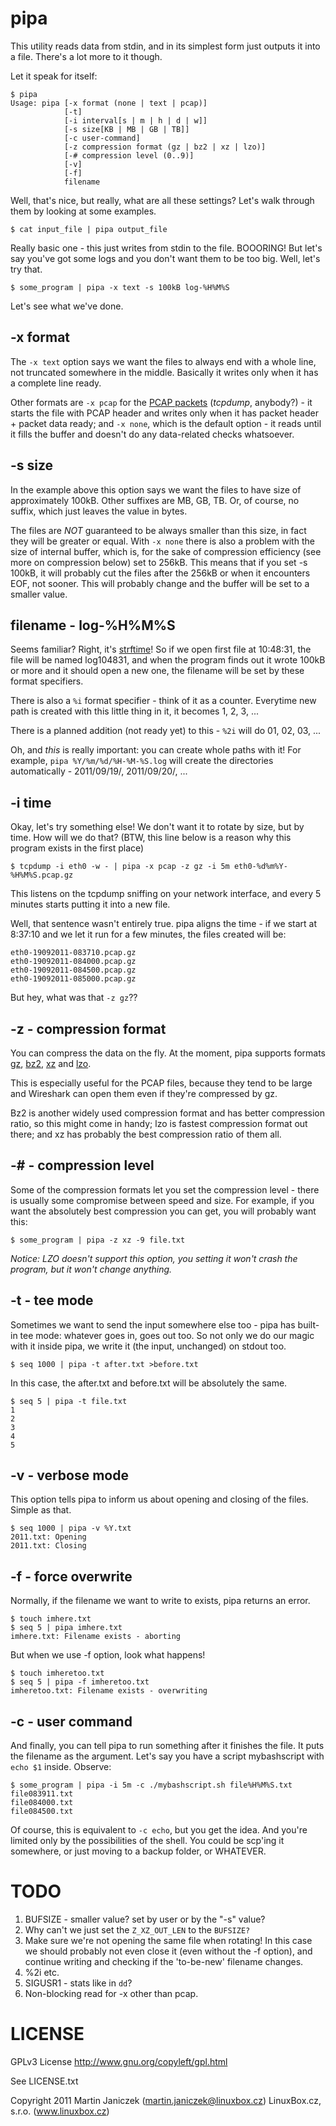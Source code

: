 pipa
====

This utility reads data from stdin, and in its simplest form just outputs it into a file. There's a lot more to it though.

Let it speak for itself:

    $ pipa
    Usage: pipa [-x format (none | text | pcap)]
                [-t]
                [-i interval[s | m | h | d | w]]
                [-s size[KB | MB | GB | TB]]
                [-c user-command]
                [-z compression format (gz | bz2 | xz | lzo)]
                [-# compression level (0..9)]
                [-v]
                [-f]
                filename

Well, that's nice, but really, what are all these settings? Let's walk through them by looking at some examples.

    $ cat input_file | pipa output_file

Really basic one - this just writes from stdin to the file. BOOORING! But let's say you've got some logs and you don't want them to be too big. Well, let's try that.

    $ some_program | pipa -x text -s 100kB log-%H%M%S

Let's see what we've done.

-x format
---------

The `-x text` option says we want the files to always end with a whole line, not truncated somewhere in the middle. Basically it writes only when it has a complete line ready.

Other formats are `-x pcap` for the [PCAP packets](http://wiki.wireshark.org/Development/LibpcapFileFormat#File_Format) (*tcpdump*, anybody?) - it starts the file with PCAP header and writes only when it has packet header + packet data ready; and `-x none`, which is the default option - it reads until it fills the buffer and doesn't do any data-related checks whatsoever.

-s size
-------

In the example above this option says we want the files to have size of approximately 100kB. Other suffixes are MB, GB, TB. Or, of course, no suffix, which just leaves the value in bytes.

The files are *NOT* guaranteed to be always smaller than this size, in fact they will be greater or equal. With `-x none` there is also a problem with the size of internal buffer, which is, for the sake of compression efficiency (see more on compression below) set to 256kB. This means that if you set -s 100kB, it will probably cut the files after the 256kB or when it encounters EOF, not sooner. This will probably change and the buffer will be set to a smaller value.

filename - log-%H%M%S
---------------------

Seems familiar? Right, it's [strftime](http://www.cplusplus.com/reference/clibrary/ctime/strftime/)! So if we open first file at 10:48:31, the file will be named log104831, and when the program finds out it wrote 100kB or more and it should open a new one, the filename will be set by these format specifiers.

There is also a `%i` format specifier - think of it as a counter. Everytime new path is created with this little thing in it, it becomes 1, 2, 3, ...

There is a planned addition (not ready yet) to this - `%2i` will do 01, 02, 03, ...

Oh, and *this* is really important: you can create whole paths with it! For example, `pipa %Y/%m/%d/%H-%M-%S.log` will create the directories automatically - 2011/09/19/, 2011/09/20/, ...

-i time
-------

Okay, let's try something else! We don't want it to rotate by size, but by time. How will we do that? (BTW, this line below is a reason why this program exists in the first place)

    $ tcpdump -i eth0 -w - | pipa -x pcap -z gz -i 5m eth0-%d%m%Y-%H%M%S.pcap.gz

This listens on the tcpdump sniffing on your network interface, and every 5 minutes starts putting it into a new file. 

Well, that sentence wasn't entirely true. pipa aligns the time - if we start at 8:37:10 and we let it run for a few minutes, the files created will be:

    eth0-19092011-083710.pcap.gz
    eth0-19092011-084000.pcap.gz
    eth0-19092011-084500.pcap.gz
    eth0-19092011-085000.pcap.gz

But hey, what was that `-z gz`??

-z - compression format
-----------------------

You can compress the data on the fly. At the moment, pipa supports formats [gz](http://en.wikipedia.org/wiki/Gzip), [bz2](http://en.wikipedia.org/wiki/Bzip2), [xz](http://en.wikipedia.org/wiki/Xz) and [lzo](http://en.wikipedia.org/wiki/Lzop).

This is especially useful for the PCAP files, because they tend to be large and Wireshark can open them even if they're compressed by gz.

Bz2 is another widely used compression format and has better compression ratio, so this might come in handy; lzo is fastest compression format out there; and xz has probably the best compression ratio of them all.

-# - compression level
----------------------

Some of the compression formats let you set the compression level - there is usually some compromise between speed and size. For example, if you want the absolutely best compression you can get, you will probably want this:

    $ some_program | pipa -z xz -9 file.txt

*Notice: LZO doesn't support this option, you setting it won't crash the program, but it won't change anything.*

-t - tee mode
-------------

Sometimes we want to send the input somewhere else too - pipa has built-in tee mode: whatever goes in, goes out too. So not only we do our magic with it inside pipa, we write it (the input, unchanged) on stdout too.

    $ seq 1000 | pipa -t after.txt >before.txt

In this case, the after.txt and before.txt will be absolutely the same.

    $ seq 5 | pipa -t file.txt
    1
    2
    3
    4
    5

-v - verbose mode
-----------------

This option tells pipa to inform us about opening and closing of the files. Simple as that.

    $ seq 1000 | pipa -v %Y.txt
    2011.txt: Opening
    2011.txt: Closing

-f - force overwrite
--------------------

Normally, if the filename we want to write to exists, pipa returns an error.

    $ touch imhere.txt
    $ seq 5 | pipa imhere.txt
    imhere.txt: Filename exists - aborting

But when we use -f option, look what happens!

    $ touch imheretoo.txt
    $ seq 5 | pipa -f imheretoo.txt
    imheretoo.txt: Filename exists - overwriting

-c - user command
-----------------

And finally, you can tell pipa to run something after it finishes the file. It puts the filename as the argument. Let's say you have a script mybashscript with `echo $1` inside. Observe:

    $ some_program | pipa -i 5m -c ./mybashscript.sh file%H%M%S.txt
    file083911.txt
    file084000.txt
    file084500.txt

Of course, this is equivalent to `-c echo`, but you get the idea. And you're limited only by the possibilities of the shell. You could be scp'ing it somewhere, or just moving to a backup folder, or WHATEVER.

TODO
====

1. BUFSIZE - smaller value? set by user or by the "-s" value?
2. Why can't we just set the `Z_XZ_OUT_LEN` to the `BUFSIZE?`
3. Make sure we're not opening the same file when rotating! In this case we should probably not even close it (even without the -f option), and continue writing and checking if the 'to-be-new' filename changes.
4. %2i etc.
5. SIGUSR1 - stats like in `dd`?
6. Non-blocking read for -x other than pcap.

LICENSE
=======

GPLv3 License
http://www.gnu.org/copyleft/gpl.html

See LICENSE.txt

Copyright 2011 Martin Janiczek (martin.janiczek@linuxbox.cz)
LinuxBox.cz, s.r.o. (www.linuxbox.cz)